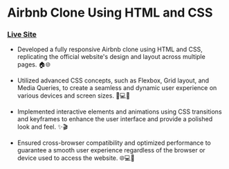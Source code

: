 # Airbnb Clone Using HTML and CSS

### [ Live Site ](https://airbnbclone-oj.netlify.app/)

- Developed a fully responsive Airbnb clone using HTML and CSS, replicating the official website's design and layout across multiple pages. 🏠🌐
 
- Utilized advanced CSS concepts, such as Flexbox, Grid layout, and Media Queries, to create a seamless and dynamic user experience on various devices and screen sizes. 🎨💻📱

- Implemented interactive elements and animations using CSS transitions and keyframes to enhance the user interface and provide a polished look and feel. ✨🎬

- Ensured cross-browser compatibility and optimized performance to guarantee a smooth user experience regardless of the browser or device used to access the website. 🌐💻🚀
